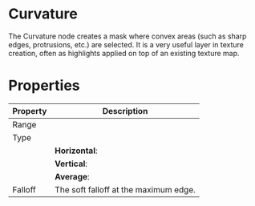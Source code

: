 # Curvature



The Curvature node creates a mask where convex areas (such as sharp edges, protrusions, etc.) are selected. It is a very useful layer in texture creation, often as highlights applied on top of an existing texture map.



# Properties


| Property | Description| 
| -------- | -----------|
| Range |  |
| Type |  |
| | **Horizontal**: <desc> |
| | **Vertical**: <desc> |
| | **Average**: <desc> |
| Falloff | The soft falloff at the maximum edge. |





